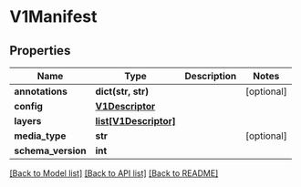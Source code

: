 # V1Manifest

## Properties
Name | Type | Description | Notes
------------ | ------------- | ------------- | -------------
**annotations** | **dict(str, str)** |  | [optional] 
**config** | [**V1Descriptor**](V1Descriptor.md) |  | 
**layers** | [**list[V1Descriptor]**](V1Descriptor.md) |  | 
**media_type** | **str** |  | [optional] 
**schema_version** | **int** |  | 

[[Back to Model list]](../vela-client/README.md#documentation-for-models) [[Back to API list]](../vela-client/README.md#documentation-for-api-endpoints) [[Back to README]](../vela-client/README.md)

